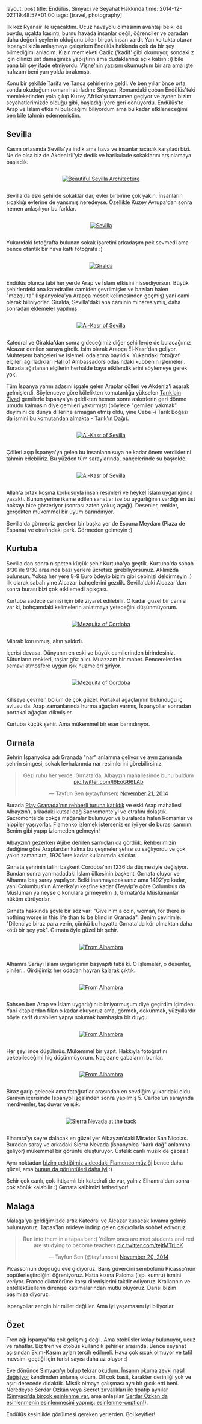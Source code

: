 layout: post
title: Endülüs, Simyacı ve Seyahat Hakkında
time: 2014-12-02T19:48:57+01:00
tags: [travel, photography]

İlk kez Ryanair ile uçacaktım. Ucuz havayolu olmasının avantajı belki de buydu, uçakta kasıntı, burnu havada insanlar değil, öğrenciler ve paradan daha değerli şeylerin olduğunu bilen birçok insan vardı. Yan koltukta oturan İspanyol kızla anlaşmaya çalışırken Endülüs hakkında çok da bir şey bilmediğimi anladım. Kızın memleketi Cadiz ('kadif' gibi okunuyor, sondaki z için dilinizi üst damağınıza yapıştırın ama dudaklarınız açık kalsın :)) bile bana bir şey ifade etmiyordu. <a href="http://visnekiraz.com/tag/endulus/">Vişne'nin yazısını</a> okumuştum bir ara ama işte hafızam beni yarı yolda bırakmıştı.

Konu bir şekilde Tarifa ve Tanca şehirlerine geldi. Ve ben yıllar önce orta sonda okuduğum romanı hatırladım: Simyacı. Romandaki çoban Endülüs'teki memleketinden yola çıkıp Kuzey Afrika'yı tamamen geçiyor ve aynen bizim seyahatlerimizde olduğu gibi, başladığı yere geri dönüyordu. Endülüs'te Arap ve İslam etkisini bulacağımı biliyordum ama bu kadar etkileneceğimi ben bile tahmin edememiştim.

<h2>Sevilla</h2>

Kasım ortasında Sevilla'ya indik ama hava ve insanlar sıcacık karşıladı bizi. Ne de olsa biz de Akdenizli'yiz dedik ve harikulade sokaklarını arşınlamaya başladık.

<div style="text-align: center; margin: 2em auto;">
<a href="https://www.flickr.com/photos/typhoon476/15233015704" title="Beautiful Sevilla Architecture by tayfun, on Flickr"><img src="https://farm8.staticflickr.com/7571/15233015704_efc29eeae5.jpg" alt="Beautiful Sevilla Architecture"></a>
</div>

Sevilla'da eski şehirde sokaklar dar, evler birbirine çok yakın. İnsanların sıcaklığı evlerine de yansımış neredeyse. Özellikle Kuzey Avrupa'dan sonra hemen anlaşılıyor bu farklar.

<div style="text-align: center; margin: 2em auto;">
<a href="https://www.flickr.com/photos/typhoon476/15902131152" title="Sevilla by tayfun, on Flickr"><img src="https://farm8.staticflickr.com/7512/15902131152_97ebf5abec.jpg" alt="Sevilla"></a>
</div>

Yukarıdaki fotoğrafta bulunan sokak işaretini arkadaşım pek sevmedi ama bence otantik bir hava kattı fotoğrafa :)

<div style="text-align: center; margin: 2em auto;">
<a href="https://www.flickr.com/photos/typhoon476/15877006436" title="Giralda by tayfun, on Flickr"><img src="https://farm9.staticflickr.com/8643/15877006436_e73065d5e5.jpg" alt="Giralda"></a>
</div>

Endülüs olunca tabi her yerde Arap ve İslam etkisini hissediyorsun. Büyük şehirlerdeki ana katedraller camiden çevrilmişler ve bazıları halen "mezquita" (İspanyolca'ya Arapça mescit kelimesinden geçmiş) yani cami olarak biliniyorlar. Giralda, Sevilla'daki ana caminin minaresiymiş, daha sonradan eklemeler yapılmış.

<div style="text-align: center; margin: 2em auto;">
<a href="https://www.flickr.com/photos/typhoon476/15667789538" title="Al-Kasr of Sevilla by tayfun, on Flickr"><img src="https://farm8.staticflickr.com/7575/15667789538_8eb2fa0cbf.jpg" alt="Al-Kasr of Sevilla"></a>
</div>

Katedral ve Giralda'dan sonra gideceğimiz diğer şehirlerde de bulacağımız Alcazar denilen saraya girdik. İsim olarak Arapça El-Kasr'dan geliyor. Muhteşem bahçeleri ve işlemeli odalarına bayıldık. Yukarıdaki fotoğraf elçileri ağırladıkları Hall of Ambassadors odasındaki kubbenin işlemeleri. Burada ağırlanan elçilerin herhalde baya etkilendiklerini söylemeye gerek yok.

Tüm İspanya yarım adasını işgale gelen Araplar çölleri ve Akdeniz'i aşarak gelmişlerdi. Söylenceye göre kölelikten komutanlığa yükselen <a href="http://en.wikipedia.org/wiki/Tariq_ibn_Ziyad">Tarık bin Ziyad</a> gemilerle İspanya'ya geldikten hemen sonra askerlerin geri dönme umudu kalmasın diye gemileri yaktırmıştı (böylece "gemileri yakmak" deyimini de dünya dillerine armağan etmiş oldu, yine Cebel-i Tarık Boğazı da ismini bu komutandan almakta - Tarık'ın Dağı).

<div style="text-align: center; margin: 2em auto;">
<a href="https://www.flickr.com/photos/typhoon476/15853336781" title="Al-Kasr of Sevilla by tayfun, on Flickr"><img src="https://farm8.staticflickr.com/7486/15853336781_c11600f7c5.jpg" alt="Al-Kasr of Sevilla"></a>
</div>

Çölleri aşıp İspanya'ya gelen bu insanların suya ne kadar önem verdiklerini tahmin edebiliriz. Bu yüzden tüm saraylarında, bahçelerinde su başrolde.

<div style="text-align: center; margin: 2em auto;">
<a href="https://www.flickr.com/photos/typhoon476/15853347781" title="Al-Kasr of Sevilla by tayfun, on Flickr"><img src="https://farm8.staticflickr.com/7517/15853347781_c9a9938ac7.jpg" alt="Al-Kasr of Sevilla"></a>
</div>

Allah'a ortak koşma korkusuyla insan resimleri ve heykel İslam uygarlığında yasaktı. Bunun yerine ikame edilen sanatlar ise bu uygarlığının vardığı en üst noktayı bize gösteriyor (sonrası zaten yokuş aşağı). Desenler, renkler, gerçekten mükemmel bir uyum barındırıyor.

Sevilla'da görmeniz gereken bir başka yer de Espana Meydanı (Plaza de Espana) ve etrafındaki park. Görmeden gelmeyin :)

<h2>Kurtuba</h2>

Sevilla'dan sonra nispeten küçük şehir Kurtuba'ya geçtik. Kurtuba'da sabah 8:30 ile 9:30 arasında bazı yerlere ücretsiz girebiliyorsunuz. Aklınızda bulunsun. Yoksa her yere 8-9 Euro ödeyip bizim gibi cebinizi deldirmeyin :) İlk olarak sabah yine Alcazar bahçelerini gezdik. Sevilla'daki Alcazar'dan sonra burası bizi çok etkilemedi açıkçası.

Kurtuba sadece camisi için bile ziyaret edilebilir. O kadar güzel bir camisi var ki, bohçamdaki kelimelerin anlatmaya yeteceğini düşünmüyorum.

<div style="text-align: center; margin: 2em auto;">
<a href="https://www.flickr.com/photos/typhoon476/15233100704" title="Mezquita of Cordoba by tayfun, on Flickr"><img src="https://farm8.staticflickr.com/7483/15233100704_fb4e6e2e18.jpg" alt="Mezquita of Cordoba"></a>
</div>

Mihrab korunmuş, altın yaldızlı.

İçerisi devasa. Dünyanın en eski ve büyük camilerinden birindesiniz. Sütunların renkleri, taşlar göz alıcı. Muazzam bir mabet. Pencerelerden semavi atmosfere uygun ışık huzmeleri giriyor.

<div style="text-align: center; margin: 2em auto;">
<a href="https://www.flickr.com/photos/typhoon476/15669598717" title="Mezquita of Cordoba by tayfun, on Flickr"><img src="https://farm8.staticflickr.com/7533/15669598717_95ebec1fd9.jpg" alt="Mezquita of Cordoba"></a>
</div>

Kiliseye çevrilen bölüm de çok güzel. Portakal ağaçlarının bulunduğu iç avlusu da. Arap zamanlarında hurma ağaçları varmış, İspanyollar sonradan portakal ağaçları dikmişler.

Kurtuba küçük şehir. Ama mükemmel bir eser barındırıyor.

<h2>Gırnata</h2>

Şehrin İspanyolca adı Granada "nar" anlamına geliyor ve aynı zamanda şehrin simgesi, sokak levhalarında nar resimlerini görebilirsiniz.

<blockquote class="twitter-tweet" align="center" lang="en"><p>Gezi ruhu her yerde. Gırnata&#39;da, Albayzın mahallesinde bunu buldum <a href="http://t.co/l6EoG66LAb">pic.twitter.com/l6EoG66LAb</a></p>&mdash; Tayfun Sen (@tayfunsen) <a href="https://twitter.com/tayfunsen/status/535827013127647233">November 21, 2014</a></blockquote>

Burada <a href="http://playgranada.com/">Play Granada'nın rehberli turuna katıldık</a> ve eski Arap mahallesi Albayzın'ı, arkadaki kutsal dağ Sacromonte'yi ve etrafını dolaştık. Sacromonte'de çokça mağaralar bulunuyor ve buralarda halen Romanlar ve hippiler yaşıyorlar. Flamenko izlemek isterseniz en iyi yer de burası sanırım. Benim gibi yapıp izlemeden gelmeyin!

Albayzın'ı gezerken Aljibe denilen sarnıçları da gördük. Rehberimizin dediğine göre Araplardan kalma bu çeşmeler şehre su sağlıyordu ve çok yakın zamanlara, 1920'lere kadar kullanımda kaldılar.

Gırnata şehrinin talihi başkent Cordoba'nın 1236'da düşmesiyle değişiyor. Bundan sonra yarımadadaki İslam ülkesinin başkenti Gırnata oluyor ve Alhamra baş saray yapılıyor. Belki inanmayacaksanız ama 1492'ye kadar, yani Columbus'un Amerika'yı keşfine kadar (Teyyip'e göre Columbus da Müslüman ya neyse o konulara girmeyelim :), Gırnata'da Müslümanlar hüküm sürüyorlar.

Gırnata hakkında şöyle bir söz var: "Give him a coin, woman, for there is nothing worse in this life than to be blind in Granada". Benim çevirimle: "Dilenciye biraz para verin, çünkü bu hayatta Gırnata'da kör olmaktan daha kötü bir şey yok". Gırnata öyle güzel bir şehir.

<div style="text-align: center; margin: 2em auto;">
<a href="https://www.flickr.com/photos/typhoon476/15669455379" title="From Alhambra by tayfun, on Flickr"><img src="https://farm8.staticflickr.com/7471/15669455379_5591875dd6.jpg" alt="From Alhambra"></a>
</div>

Alhamra Sarayı İslam uygarlığının başyapıtı tabii ki. O işlemeler, o desenler, çiniler... Girdiğimiz her odadan hayran kalarak çıktık.

<div style="text-align: center; margin: 2em auto;">
<a href="https://www.flickr.com/photos/typhoon476/15853490041" title="From Alhambra by tayfun, on Flickr"><img src="https://farm9.staticflickr.com/8561/15853490041_f31acdcd33.jpg" alt="From Alhambra"></a>
</div>

Şahsen ben Arap ve İslam uygarlığını bilmiyormuşum diye geçirdim içimden. Yani kitaplardan filan o kadar okuyoruz ama, görmek, dokunmak, yüzyıllardır böyle zarif durabilen yapıyı solumak bambaşka bir duygu.

<div style="text-align: center; margin: 2em auto;">
<a href="https://www.flickr.com/photos/typhoon476/15669477609" title="From Alhambra by tayfun, on Flickr"><img src="https://farm9.staticflickr.com/8640/15669477609_2698f935c4.jpg" alt="From Alhambra"></a>
</div>

Her şeyi ince düşülmüş. Mükemmel bir yapıt. Hakkıyla fotoğrafını çekebileceğimi hiç düşünmüyorum. Naçizane çabalarım bunlar.

<div style="text-align: center; margin: 2em auto;">
<a href="https://www.flickr.com/photos/typhoon476/15669419419" title="From Alhambra by tayfun, on Flickr"><img src="https://farm8.staticflickr.com/7534/15669419419_1402a0c55c.jpg" alt="From Alhambra"></a>
</div>

Biraz garip gelecek ama fotoğraflar arasından en sevdiğim yukarıdaki oldu. Sarayın içerisinde İspanyol işgalinden sonra yapılmış 5. Carlos'un sarayında merdivenler, taş duvar ve ışık.

<div style="text-align: center; margin: 2em auto;">
<a href="https://www.flickr.com/photos/typhoon476/15669736177" title="Sierra Nevada at the back by tayfun, on Flickr"><img src="https://farm8.staticflickr.com/7493/15669736177_b3ef4d6623.jpg" alt="Sierra Nevada at the back"></a>
</div>

Elhamra'yı seyre dalacak en güzel yer Albayzın'daki Mirador San Nicolas. Buradan saray ve arkadaki Sierra Nevada (ispanyolca "karlı dağ" anlamına geliyor) mükemmel bir görüntü oluşturuyor. Üstelik canlı müzik de çabası!

<div>
Aynı noktadan <a href="https://www.youtube.com/watch?v=3dG9qSKIljE">bizim çektiğimiz videodaki Flamenco müziği</a> bence daha güzel, ama <a href="https://www.youtube.com/watch?v=OTx6a37usEA">bunun da görüntüleri daha iyi</a> :)
</div>

Şehir çok canlı, çok ihtişamlı bir katedrali de var, yalnız Elhamra'dan sonra çok sönük kalabilir :) Gırnata kalbimizi fethediyor!

<h2>Malaga</h2>

Malaga'ya geldiğimizde artık Katedral ve Alcazar kusacak kıvama gelmiş bulunuyoruz. Tapas'ları mideye indirip gelen çalgıcılarla sohbet ediyoruz.

<blockquote class="twitter-tweet" align="center" lang="en"><p>Run into them in a tapas bar :) Yellow ones are med students and red are studying to become teachers <a href="http://t.co/tejtMTrLcK">pic.twitter.com/tejtMTrLcK</a></p>&mdash; Tayfun Sen (@tayfunsen) <a href="https://twitter.com/tayfunsen/status/535568053023817729">November 20, 2014</a></blockquote>

Picasso'nun doğduğu eve gidiyoruz. Barış güvercini sembolünü Picasso'nun popülerleştirdiğini öğreniyoruz. Hatta kızına Paloma (isp. kumru) ismini veriyor. Franco diktatörüne karşı direnişlerini takdir ediyoruz. Krallarının ve entellektüellerin direnişe katılmalarından mutlu oluyoruz. Darısı bizim başımıza diyoruz.

İspanyollar zengin bir millet değiller. Ama iyi yaşamasını iyi biliyorlar.

<h2>Özet</h2>

Tren ağı İspanya'da çok gelişmiş değil. Ama otobüsler kolay bulunuyor, ucuz ve rahatlar. Biz tren ve otobüs kullandık şehirler arasında. Bence seyahat açısından Ekim-Kasım ayları tercih edilmeli. Hava çok sıcak olmuyor ve tatil mevsimi geçtiği için turist sayısı daha az oluyor :)

Eve dönünce Simyacı'yı bulup tekrar okudum. <a href="https://eksisozluk.com/entry/18315319">İnsanın okuma zevki nasıl değişiyor</a> kendimden anlamış oldum. Dil çok basit, karakter derinliği yok ve aşırı derecede didaktik. Mistik olmaya çalışması ayrı bir gıcık etti beni. Neredeyse Serdar Özkan veya Secret zırvalıkları ile tıpatıp aynılar (<a href="http://en.wikipedia.org/wiki/The_Alchemist_(novel)#Critical">Simyacı'da birçok esinlenme var</a>, ama anlaşılan <a href="https://eksisozluk.com/ruminin-kitabi--4604605">Serdar Özkan da esinlenmenin esinlenmesini yapmış: esinlenme-ception!</a>).

Endülüs kesinlikle görülmesi gereken yerlerden. Bol keyifler!
